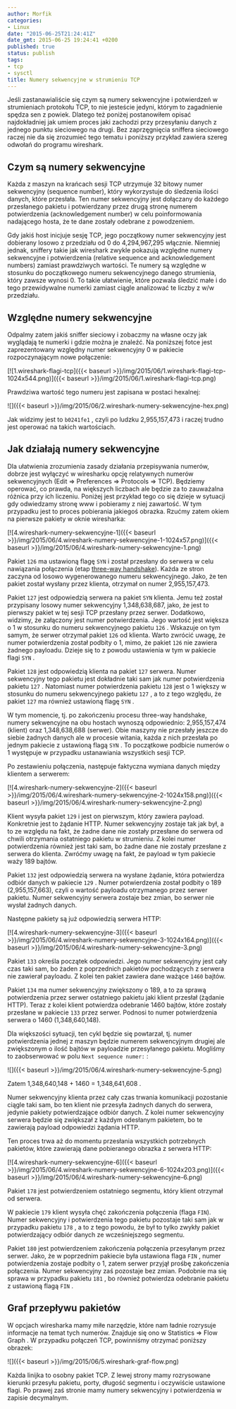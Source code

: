 ```yaml
---
author: Morfik
categories:
- Linux
date: "2015-06-25T21:24:41Z"
date_gmt: 2015-06-25 19:24:41 +0200
published: true
status: publish
tags:
- tcp
- sysctl
title: Numery sekwencyjne w strumieniu TCP
---
```


Jeśli zastanawialiście się czym są numery sekwencyjne i potwierdzeń w strumieniach protokołu TCP, to
nie jesteście jedyni, którym to zagadnienie spędza sen z powiek. Dlatego też poniżej postanowiłem
opisać najdokładniej jak umiem proces jaki zachodzi przy przesyłaniu danych z jednego punktu
sieciowego na drugi. Bez zaprzęgnięcia sniffera sieciowego raczej nie da się zrozumieć tego tematu i
poniższy przykład zawiera szereg odwołań do programu wireshark.

<!--more-->
## Czym są numery sekwencyjne

Każda z maszyn na krańcach sesji TCP utrzymuje 32 bitowy numer sekwencyjny (sequence number), który
wykorzystuje do śledzenia ilości danych, które przesłała. Ten numer sekwencyjny jest dołączany do
każdego przesłanego pakietu i potwierdzany przez drugą stronę numerem potwierdzenia
(acknowledgement number) w celu poinformowania nadającego hosta, że te dane zostały odebrane z
powodzeniem.

Gdy jakiś host inicjuje sesję TCP, jego początkowy numer sekwencyjny jest dobierany losowo z
przedziału od 0 do 4,294,967,295 włącznie. Niemniej jednak, sniffery takie jak wireshark zwykle
pokazują względne numery sekwencyjne i potwierdzenia (relative sequence and acknowledgement numbers)
zamiast prawdziwych wartości. Te numery są względne w stosunku do początkowego numeru sekwencyjnego
danego strumienia, który zawsze wynosi 0. To takie ułatwienie, które pozwala śledzić małe i do tego
przewidywalne numerki zamiast ciągle analizować te liczby z w/w przedziału.

## Względne numery sekwencyjne

Odpalmy zatem jakiś sniffer sieciowy i zobaczmy na własne oczy jak wyglądają te numerki i gdzie
można je znaleźć. Na poniższej fotce jest zaprezentowany względny numer sekwencyjny 0 w pakiecie
rozpoczynającym nowe
połączenie:

[![1.wireshark-flagi-tcp]({{< baseurl >}}/img/2015/06/1.wireshark-flagi-tcp-1024x544.png)]({{< baseurl >}}/img/2015/06/1.wireshark-flagi-tcp.png)

Prawdziwa wartość tego numeru jest zapisana w postaci hexalnej:

![]({{< baseurl >}}/img/2015/06/2.wireshark-numery-sekwencyjne-hex.png)

Jak widzimy jest to `b0241fe1` , czyli po ludzku 2,955,157,473 i raczej trudno jest operować na
takich wartościach.

## Jak działają numery sekwencyjne

Dla ułatwienia zrozumienia zasady działania przepisywania numerów, dobrze jest wyłączyć w wiresharku
opcję relatywnych numerów sekwencyjnych (Edit =\> Preferences =\> Protocols =\> TCP). Będziemy
operować, co prawda, na większych liczbach ale będzie za to zauważalna różnica przy ich liczeniu.
Poniżej jest przykład tego co się dzieje w sytuacji gdy odwiedzamy stronę www i pobieramy z niej
zawartość. W tym przypadku jest to proces pobierania jakiegoś obrazka. Rzućmy zatem okiem na
pierwsze pakiety w oknie
wiresharka:

[![4.wireshark-numery-sekwencyjne-1]({{< baseurl >}}/img/2015/06/4.wireshark-numery-sekwencyjne-1-1024x57.png)]({{< baseurl >}}/img/2015/06/4.wireshark-numery-sekwencyjne-1.png)

Pakiet `126` ma ustawioną flagę `SYN` i został przesłany do serwera w celu nawiązania połączenia
(etap [three-way
handshake](https://pl.wikipedia.org/wiki/Transmission_Control_Protocol#Nawi.C4.85zywanie_po.C5.82.C4.85czenia)).
Każda ze stron zaczyna od losowo wygenerowanego numeru sekwencyjnego. Jako, że ten pakiet został
wysłany przez klienta, otrzymał on numer 2,955,157,473.

Pakiet `127` jest odpowiedzią serwera na pakiet `SYN` klienta. Jemu też został przypisany losowy
numer sekwencyjny 1,348,638,687, jako, że jest to pierwszy pakiet w tej sesji TCP przesłany przez
serwer. Dodatkowo, widzimy, że załączony jest numer potwierdzenia. Jego wartość jest większa o 1 w
stosunku do numeru sekwencyjnego pakietu `126` . Wskazuje on tym samym, że serwer otrzymał pakiet
`126` od klienta. Warto zwrócić uwagę, że numer potwierdzenia został podbity o 1, mimo, że pakiet
`126` nie zawiera żadnego payloadu. Dzieje się to z powodu ustawienia w tym w pakiecie flagi `SYN` .

Pakiet `128` jest odpowiedzią klienta na pakiet `127` serwera. Numer sekwencyjny tego pakietu jest
dokładnie taki sam jak numer potwierdzenia pakietu `127` . Natomiast numer potwierdzenia pakietu
`128` jest o 1 większy w stosunku do numeru sekwencyjnego pakietu `127` , a to z tego względu, że
pakiet `127` ma również ustawioną flagę `SYN` .

W tym momencie, tj. po zakończeniu procesu three-way handshake, numery sekwencyjne na obu hostach
wynoszą odpowiednio: 2,955,157,474 (klient) oraz 1,348,638,688 (serwer). Obie maszyny nie przesłały
jeszcze do siebie żadnych danych ale w procesie witania, każda z nich przesłała po jednym pakiecie z
ustawioną flagą `SYN` . To początkowe podbicie numerów o 1 występuje w przypadku ustanawiania
wszystkich sesji TCP.

Po zestawieniu połączenia, następuje faktyczna wymiana danych między klientem a
serwerem:

[![4.wireshark-numery-sekwencyjne-2]({{< baseurl >}}/img/2015/06/4.wireshark-numery-sekwencyjne-2-1024x158.png)]({{< baseurl >}}/img/2015/06/4.wireshark-numery-sekwencyjne-2.png)

Klient wysyła pakiet `129` i jest on pierwszym, który zawiera payload. Konkretnie jest to żądanie
HTTP. Numer sekwencyjny zostaje tak jak był, a to ze względu na fakt, że żadne dane nie zostały
przesłane do serwera od chwili otrzymania ostatniego pakietu w strumieniu. Z kolei numer
potwierdzenia również jest taki sam, bo żadne dane nie zostały przesłane z serwera do klienta.
Zwróćmy uwagę na fakt, że payload w tym pakiecie waży 189 bajtów.

Pakiet `132` jest odpowiedzią serwera na wysłane żądanie, która potwierdza odbiór danych w pakiecie
`129` . Numer potwierdzenia został podbity o 189 (2,955,157,663), czyli o wartość payloadu
otrzymanego przez serwer pakietu. Numer sekwencyjny serwera zostaje bez zmian, bo serwer nie wysłał
żadnych danych.

Następne pakiety są już odpowiedzią serwera
HTTP:

[![4.wireshark-numery-sekwencyjne-3]({{< baseurl >}}/img/2015/06/4.wireshark-numery-sekwencyjne-3-1024x164.png)]({{< baseurl >}}/img/2015/06/4.wireshark-numery-sekwencyjne-3.png)

Pakiet `133` określa początek odpowiedzi. Jego numer sekwencyjny jest cały czas taki sam, bo żaden z
poprzednich pakietów pochodzących z serwera nie zawierał payloadu. Z kolei ten pakiet zawiera dane
ważące `1460` bajtów.

Pakiet `134` ma numer sekwencyjny zwiększony o 189, a to za sprawą potwierdzenia przez serwer
ostatniego pakietu jaki klient przesłał (żądanie HTTP). Teraz z kolei klient potwierdza odebranie
1460 bajtów, które zostały przesłane w pakiecie `133` przez serwer. Podnosi to numer potwierdzenia
serwera o 1460 (1,348,640,148).

Dla większości sytuacji, ten cykl będzie się powtarzał, tj. numer potwierdzenia jednej z maszyn
będzie numerem sekwencyjnym drugiej ale zwiększonym o ilość bajtów w payloadzie przesyłanego
pakietu. Mogliśmy to zaobserwować w polu `Next sequence numer:` :

![]({{< baseurl >}}/img/2015/06/4.wireshark-numery-sekwencyjne-5.png)

Zatem 1,348,640,148 + 1460 = 1,348,641,608 .

Numer sekwencyjny klienta przez cały czas trwania komunikacji pozostanie ciągle taki sam, bo ten
klient nie przesyła żadnych danych do serwera, jedynie pakiety potwierdzające odbiór danych. Z kolei
numer sekwencyjny serwera będzie się zwiększał z każdym odesłanym pakietem, bo te zawierają payload
odpowiedzi żądania HTTP.

Ten proces trwa aż do momentu przesłania wszystkich potrzebnych pakietów, które zawierają dane
pobieranego obrazka z serwera
HTTP:

[![4.wireshark-numery-sekwencyjne-6]({{< baseurl >}}/img/2015/06/4.wireshark-numery-sekwencyjne-6-1024x203.png)]({{< baseurl >}}/img/2015/06/4.wireshark-numery-sekwencyjne-6.png)

Pakiet `178` jest potwierdzeniem ostatniego segmentu, który klient otrzymał od serwera.

W pakiecie `179` klient wysyła chęć zakończenia połączenia (flaga `FIN`). Numer sekwencyjny i
potwierdzenia tego pakietu pozostaje taki sam jak w przypadku pakietu `178` , a to z tego powodu, że
był to tylko zwykły pakiet potwierdzający odbiór danych ze wcześniejszego segmentu.

Pakiet `180` jest potwierdzeniem zakończenia połączenia przesyłanym przez serwer. Jako, że w
poprzednim pakiecie była ustawiona flaga `FIN` , numer potwierdzenia zostaje podbity o 1, zatem
serwer przyjął prośbę zakończenia połączenia. Numer sekwencyjny zaś pozostaje bez zmian. Podobnie ma
się sprawa w przypadku pakietu `181` , bo również potwierdza odebranie pakietu z ustawioną flagą
`FIN` .

## Graf przepływu pakietów

W opcjach wiresharka mamy miłe narzędzie, które nam ładnie rozrysuje informacje na temat tych
numerów. Znajduje się ono w Statistics =\> Flow Graph . W przypadku połączeń TCP, powinniśmy
otrzymać poniższy obrazek:

![]({{< baseurl >}}/img/2015/06/5.wireshark-graf-flow.png)

Każda linijka to osobny pakiet TCP. Z lewej strony mamy rozrysowane kierunki przesyłu pakietu,
porty, długość segmentu i oczywiście ustawione flagi. Po prawej zaś stronie mamy numery sekwencyjny
i potwierdzenia w zapisie decymalnym.
